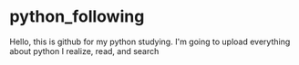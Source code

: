 # python_following

Hello, this is github for my python studying. I'm going to upload everything about python I realize, read, and search
